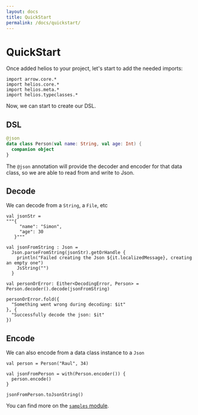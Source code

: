 ```yaml
---
layout: docs
title: QuickStart
permalink: /docs/quickstart/
---
```


# QuickStart

Once added helios to your project, let's start to add the needed imports:

```kotlin:ank:silent
import arrow.core.*
import helios.core.*
import helios.meta.*
import helios.typeclasses.*
```

Now, we can start to create our DSL.

## DSL

```kotlin
@json
data class Person(val name: String, val age: Int) {
  companion object
}
```

The `@json` annotation will provide the decoder and encoder for that data class, 
so we are able to read from and write to Json.

## Decode

We can decode from a `String`, a `File`, etc

```kotlin:ank
val jsonStr = 
"""{
     "name": "Simon",
     "age": 30
   }"""
    
val jsonFromString : Json = 
  Json.parseFromString(jsonStr).getOrHandle {
    println("Failed creating the Json ${it.localizedMessage}, creating an empty one")
    JsString("")
  }

val personOrError: Either<DecodingError, Person> = Person.decoder().decode(jsonFromString)

personOrError.fold({
  "Something went wrong during decoding: $it"
}, {
  "Successfully decode the json: $it"
})
```

## Encode

We can also encode from a data class instance to a `Json`

```kotlin:ank
val person = Person("Raul", 34)

val jsonFromPerson = with(Person.encoder()) {
  person.encode()
}

jsonFromPerson.toJsonString()
```

You can find more on the [`samples` module](helios-sample/src/main/kotlin/helios/sample).